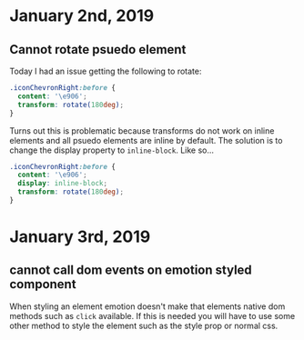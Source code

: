 # January 2nd, 2019

## Cannot rotate psuedo element

Today I had an issue getting the following to rotate:

```css
.iconChevronRight:before {
  content: '\e906';
  transform: rotate(180deg);
}
```

Turns out this is problematic because transforms do not work on inline elements and all psuedo elements are inline by default. The solution is to change the display property to `inline-block`. Like so...

```css
.iconChevronRight:before {
  content: '\e906';
  display: inline-block;
  transform: rotate(180deg);
}
```

# January 3rd, 2019

## cannot call dom events on emotion styled component

When styling an element emotion doesn't make that elements native dom methods such as `click` available. If this is needed you will have to use some other method to style the element such as the style prop or normal css.
